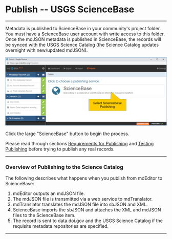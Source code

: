 # Publish -- USGS ScienceBase

---

Metadata is published to ScienceBase in your community's project folder. You must have a ScienceBase user account with write access to this folder. Once the mdJSON metadata is published in ScienceBase, the records will be synced with the USGS Science Catalog \(the Science Catalog updates overnight with new/updated mdJSON\).

![Date Settings](/assets/reference/publish/publish-sciencebase.png)

Click the large "ScienceBase" button to begin the process.

Please read through sections [Requirements for Publishing]() and [Testing Publishing]() before trying to publish any real records.

---

### Overview of Publishing to the Science Catalog

The following describes what happens when you publish from mdEditor to ScienceBase:

1. mdEditor outputs an mdJSON file.
2. The mdJSON file is transmitted via a web service to mdTranslator.
3. mdTranslator translates the mdJSON file into sbJSON and XML.
4. ScienceBase imports the sbJSON and attaches the XML and mdJSON files to the ScienceBase item.
5. The record is sent to data.doi.gov and the USGS Science Catalog if the requisite metadata repositories are specified.

---



